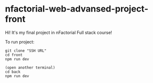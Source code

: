 # nfactorial-web-advansed-project-front
Hi! It's my final project in nFactorial Full stack course!

To run project:

	git clone "SSH URL"
	cd front
	npm run dev

	(open another terminal)
	cd back
	npm run dev
